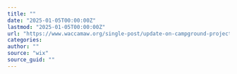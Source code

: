 ```yaml
---
title: ""
date: "2025-01-05T00:00:00Z"
lastmod: "2025-01-05T00:00:00Z"
url: "https://www.waccamaw.org/single-post/update-on-campground-project"
categories:
author: ""
source: "wix"
source_guid: ""
---
```




